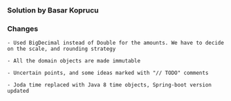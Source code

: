 
### Solution by Basar Koprucu


### Changes

    - Used BigDecimal instead of Double for the amounts. We have to decide on the scale, and rounding strategy

    - All the domain objects are made immutable

    - Uncertain points, and some ideas marked with "// TODO" comments

    - Joda time replaced with Java 8 time objects, Spring-boot version updated
